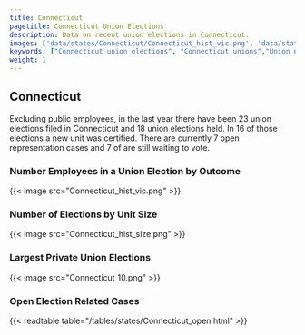 ```yaml
---
title: Connecticut
pagetitle: Connecticut Union Elections
description: Data on recent union elections in Connecticut.
images: ['data/states/Connecticut/Connecticut_hist_vic.png', 'data/states/Connecticut/Connecticut_hist_size.png', 'data/states/Connecticut/Connecticut_10.png']
keywords: ["Connecticut union elections", "Connecticut unions","Union elections"]
weight: 1
---
```

##  Connecticut

Excluding public employees, in the last year there have been 23 union elections filed in Connecticut and 18 union elections held. In 16 of those elections a new unit was certified. There are currently 7 open representation cases and 7 of are still waiting to vote.

### Number Employees in a Union Election by Outcome
{{< image src="Connecticut_hist_vic.png" >}}

### Number of Elections by Unit Size
{{< image src="Connecticut_hist_size.png" >}}

### Largest Private Union Elections
{{< image src="Connecticut_10.png" >}}

### Open Election Related Cases
{{< readtable table="/tables/states/Connecticut_open.html" >}}

